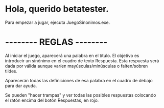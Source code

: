# Hola, querido betatester.

Para empezar a jugar, ejecuta JuegoSinonimos.exe.

# -------- REGLAS --------

Al iniciar el juego, aparecerá una palabra en el título. El objetivo es introducir un sinónimo en el cuadro de texto Respuesta. Esta respuesta será dada por válida aunque varíen mayúsculas/minúsculas o falten/sobren tildes.

Aparecerán todas las definiciones de esa palabra en el cuadro de debajo para dar ayuda.

Se pueden "hacer trampas" y ver todas las posibles respuestas colocando el ratón encima del botón Respuestas, en rojo.